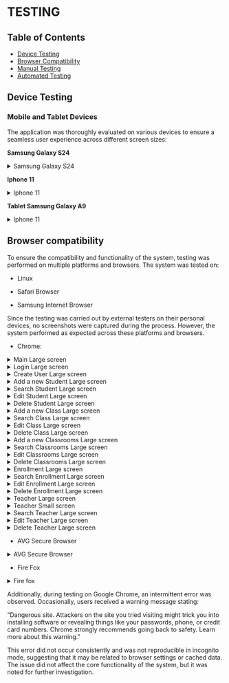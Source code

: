 # TESTING

## Table of Contents

- [Device Testing](#device-testing)
- [Browser Compatibility](#browser-compatibility)
- [Manual Testing](#manual-testing-of-user-stories)
- [Automated Testing](#automated-testing)

## Device Testing

### Mobile and Tablet Devices

The application was thoroughly evaluated on various devices to ensure a seamless user experience across different screen sizes:

**Samsung Galaxy S24**

<details><summary>Samsung Galaxy S24</summary>
<img src="images/S241.jpg">
<img src="images/S242.jpg">
<img src="images/S243.jpg">
<img src="images/S244.jpg">
<img src="images/S245.jpg">
<img src="images/S246.jpg">
<img src="images/S247.jpg">
<img src="images/S248.jpg">
<img src="images/S249.jpg">
<img src="images/S24210.jpg">
<img src="images/S2411.jpg">
<img src="images/S2412.jpg">
<img src="images/S242.jpg">
<img src="images/S2413.jpg">
<img src="images/S2414.jpg">
<img src="images/S2415.jpg">
<img src="images/S2416.jpg">
<img src="images/S2417.jpg">
<img src="images/S2418.jpg">
</details>

**Iphone 11**

<details><summary>Iphone 11</summary>
<img src="images/iphone1.jpg">
<img src="images/iphone2.jpg">
<img src="images/iphone3.jpg">
<img src="images/iphone4.jpg">
<img src="images/iphone5.jpg">
<img src="images/iphone6.jpg">
</details>

**Tablet Samsung Galaxy A9**

<details><summary>Iphone 11</summary>
<img src="images/a91.jpg">
<img src="images/a92.jpg">
<img src="images/a93.jpg">
<img src="images/a94.jpg">
<img src="images/a95.jpg">
<img src="images/a96.jpg">
</details>

## Browser compatibility
To ensure the compatibility and functionality of the system, testing was performed on multiple platforms and browsers. The system was tested on:

- Linux

- Safari Browser

- Samsung Internet Browser 

Since the testing was carried out by external testers on their personal devices, no screenshots were captured during the process. However, the system performed as expected across these platforms and browsers.

- Chrome: 
<details><summary>Main Large screen</summary>
<img src="images/homelg.png">
</details>

<details><summary>Login Large screen</summary>
<img src="images/loginlg.png">
</details>

<details><summary>Create User Large screen</summary>
<img src="images/createuserlg.png">
</details>

<details><summary>Add a new Student Large screen</summary>
<img src="images/addstudent.png">
</details>

<details><summary>Search Student Large screen</summary>
<img src="images/searchstudentlg.png">
</details>

<details><summary>Edit Student Large screen</summary>
<img src="images/editstudentlg.png">
</details>

<details><summary>Delete Student Large screen</summary>
<img src="images/deletestudentlg.png">
</details>

<details><summary>Add a new Class Large screen</summary>
<img src="images/addclasslg.png">
</details>

<details><summary>Search Class Large screen</summary>
<img src="images/searchclasslg.png">
</details>

<details><summary>Edit Class Large screen</summary>
<img src="images/editclasslg.png">
</details>

<details><summary>Delete Class Large screen</summary>
<img src="images/classdeletelg.png">
</details>

<details><summary>Add a new Classrooms Large screen</summary>
<img src="images/addclassroomlg.png">
</details>

<details><summary>Search Classrooms Large screen</summary>
<img src="images/searchclassroomlg.png">
</details>

<details><summary>Edit Classrooms Large screen</summary>
<img src="images/editclassroomlg.png">
</details>

<details><summary>Delete Classrooms Large screen</summary>
<img src="images/deleteclassroomlg.png">
</details>

<details><summary>Enrollment Large screen</summary>
<img src="images/addenrolllg.png">
</details>

<details><summary>Search Enrollment Large screen</summary>
<img src="images/searchenrolllg.png">
</details>

<details><summary>Edit Enrollment Large screen</summary>
<img src="images/editenrolllg.png">
</details>

<details><summary>Delete Enrollment Large screen</summary>
<img src="images/deleteenrolllg.png">
</details>

<details><summary>Teacher Large screen</summary>
<img src="images/addteacherlg.png">
</details>

<details><summary>Teacher Small screen</summary>
<img src="images/addteachersmall.png">
</details>

<details><summary>Search Teacher Large screen</summary>
<img src="images/searchteacherlg.png">
</details>

<details><summary>Edit Teacher Large screen</summary>
<img src="images/editteacherlg.png">
</details>

<details><summary>Delete Teacher Large screen</summary>
<img src="images/deleteteacherlg.png">
</details>

- AVG Secure Browser 
<details><summary>AVG Secure Browser </summary>
<img src="images/avg1.png">
<img src="images/avg2.png">
<img src="images/avg3.png">
<img src="images/avg4.png">
<img src="images/avg5.png">
</details>

- Fire Fox
<details><summary>Fire fox </summary>
<img src="images/firefox1.jpg">
<img src="images/firefox2.jpg">
<img src="images/firefox3.jpg">
<img src="images/firefox4.jpg">
<img src="images/firefox5.jpg">
</details>

Additionally, during testing on Google Chrome, an intermittent error was observed. Occasionally, users received a warning message stating:

“Dangerous site. Attackers on the site you tried visiting might trick you into installing software or revealing things like your passwords, phone, or credit card numbers. Chrome strongly recommends going back to safety. Learn more about this warning.”

This error did not occur consistently and was not reproducible in incognito mode, suggesting that it may be related to browser settings or cached data. The issue did not affect the core functionality of the system, but it was noted for further investigation.
